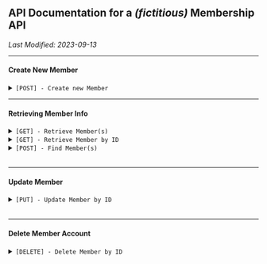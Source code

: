 ## API Documentation for a _(fictitious)_ Membership API

_Last Modified: 2023-09-13_

---

#### Create New Member

<details markdown="1"><summary markdown="span"><code>[POST] - Create new Member</code></summary>

<br />

**Endpoint:** `<base-url>/`

##### Description:

> Create a new Member record in the database. The record will be created with the parameters provided in the request body and assigned an auto-generated unique ID number.

##### Headers

> | name    | type     | data type | description                                                         |
> | ------- | -------- | --------- | ------------------------------------------------------------------- |
> | `token` | required | string    | Bearer token required to use API calls that modify member database. |

##### Query Parameters

> `None`

##### Request Body

> | name    | type     | data type | description            |
> | ------- | -------- | --------- | ---------------------- |
> | `name`  | required | string    | Name of the Member     |
> | `email` | required | string    | Member's email address |
> | `age`   | required | number    | Age of the member      |

##### Responses

> | http code | content-type       | response                                                |
> | --------- | ------------------ | ------------------------------------------------------- |
> | `201`     | `application/json` | `{"message":"Member created successfully","id":<uuid>}` |
> | `400`     | `application/json` | `{"code":"400","message":"Bad Request"}`                |
> | `403`     | `application/json` | `{"code":"403","message":"Forbidden"}`                  |

##### Example cURL

> ```javascript
>  curl -X POST -H "Content-Type: application/json" -H --data input.json "Authorization: Bearer {token}" http://localhost:8080/
> ```

</details>

---

#### Retrieving Member Info

<details markdown="1"><summary markdown="span"><code>[GET] - Retrieve Member(s)</code></summary>

<br />

**Endpoint:** `<base-url>/members`

##### Description:

> Get all of the Members in the database.

##### Query Parameters

> `None`

##### Responses

> | http code | content-type       | response      |
> | --------- | ------------------ | ------------- |
> | `200`     | `application/json` | `JSON Object` |

##### Example cURL

> ```javascript
>  curl -X GET -H "Content-Type: application/json" http://localhost:8080/members
> ```

##### Sample response

> ```javascript
> {
>   members: [
>        {
>            id: <unique uuid>
>            name: <string>
>            age: <number>
>            email: <string>
>        }
>    ]
> }
> ```

</details>

<details markdown="1"><summary markdown="span"><code>[GET] - Retrieve Member by ID</code></summary>

<br />

**Endpoint:** `<base-url>/{id}`

##### Description:

> Get the Member object corresponding to the `id` parameter provided.

##### Headers

> `N/A`

##### Query Parameters

> | name | type     | data type     | description                  |
> | ---- | -------- | ------------- | ---------------------------- |
> | `id` | required | number (uuid) | The member unique identifier |

##### Responses

> | http code | content-type       | response      |
> | --------- | ------------------ | ------------- |
> | `200`     | `application/json` | `JSON Object` |

##### Example cURL

> ```javascript
>  curl -X GET -H "Content-Type: application/json" http://localhost:8080/{id}
> ```

##### Sample response

> ```javascript
> {
>   id: {id}
>   name: <string>
>   age: <number>
>   email: <string>
> }
> ```

</details>

<details markdown="1"><summary markdown="span"><code>[POST] - Find Member(s)</code></summary>

<br />

> **Endpoint:** `<base-url>/{id}`

##### Description:

> Retrieve all Member objects that match the parameters provided in the `Request Body`.

##### Headers

> `N/A`

##### Query Parameters

> `None`

##### Request Body

> `One parameter required`

> | name    | type     | data type     | description                  |
> | ------- | -------- | ------------- | ---------------------------- |
> | `id`    | optional | number (uuid) | The member unique identifier |
> | `name`  | optional | string        | The member's name            |
> | `email` | optional | string        | The member's email address   |

##### Responses

> | http code | content-type       | response                                 |
> | --------- | ------------------ | ---------------------------------------- |
> | `200`     | `application/json` | `JSON Object`                            |
> | `400`     | `application/json` | `{"code":"400","message":"Bad Request"}` |

##### Example cURL

> ```javascript
>  curl -X POST -H "Content-Type: application/json" --data @input.json http://localhost:8080/{id}
> ```

##### Sample response

> ```javascript
> {
>   members: [
>        {
>            id: <unique uuid>
>            name: <string>
>            age: <number>
>            email: <string>
>        },
>        {
>            id: <unique uuid>
>            name: <string>
>            age: <number>
>            email: <string>
>        }
>    ]
> }
> ```

</details>
<br />

---

#### Update Member

<details markdown="1"><summary markdown="span"><code>[PUT] - Update Member by ID</code></summary>

<br />

> **Endpoint:** `<base-url>/{id}`

##### Description

> Update the Member matching the `id` query parameter with the attributes in the `Request Body`.

##### Headers

> | name    | type     | data type | description                                                         |
> | ------- | -------- | --------- | ------------------------------------------------------------------- |
> | `token` | required | string    | Bearer token required to use API calls that modify member database. |

##### Query Parameters

> | name | type     | data type     | description                  |
> | ---- | -------- | ------------- | ---------------------------- |
> | `id` | required | number (uuid) | The member unique identifier |

##### Request Body

> | name    | type     | data type | description                |
> | ------- | -------- | --------- | -------------------------- |
> | `name`  | required | string    | The member's name          |
> | `email` | required | string    | The member's email address |

##### Responses

> | http code | content-type       | response                                                        |
> | --------- | ------------------ | --------------------------------------------------------------- |
> | `200`     | `application/json` | `{"code":"200","message":"Member: {id} updated successfully."}` |
> | `400`     | `application/json` | `{"code":"400","message":"Bad Request"}`                        |
> | `403`     | `application/json` | `{"code":"403","message":"Forbidden"}`                          |

##### Example cURL

> ```javascript
>  curl -X PUT -H "Content-Type: application/json" -H "Authorization: Bearer {token}" --data @input.json http://localhost:8080/{id}
> ```

##### Sample response

> ```javascript
> {
>   members: [
>        {
>            id: <unique uuid>
>            name: <string>
>            age: <number>
>            email: <string>
>        },
>        {
>            id: <unique uuid>
>            name: <string>
>            age: <number>
>            email: <string>
>        }
>    ]
> }
> ```

</details>
<br />

---

#### Delete Member Account

<details markdown="1"><summary markdown="span"><code>[DELETE] - Delete Member by ID</code></summary>

<br />

> **Endpoint:** `<base-url>/{id}`

##### Description

> Delete the Member record corresponding to the `id` provided.

##### Headers

> | name    | type     | data type | description                                                         |
> | ------- | -------- | --------- | ------------------------------------------------------------------- |
> | `token` | required | string    | Bearer token required to use API calls that modify member database. |

##### Query Parameters

> | name | type     | data type     | description                  |
> | ---- | -------- | ------------- | ---------------------------- |
> | `id` | required | number (uuid) | The member unique identifier |

##### Responses

> | http code | content-type       | response                                                         |
> | --------- | ------------------ | ---------------------------------------------------------------- |
> | `200`     | `application/json` | `{"code":"200","message":"Successfully deleted memberID: {id}"}` |
> | `400`     | `application/json` | `{"code":"400","message":"Bad Request"}`                         |
> | `403`     | `application/json` | `{"code":"403","message":"Forbidden"}`                           |

##### Example cURL

> ```javascript
>  curl -X DELETE -H "Content-Type: application/json" -H "Authorization: Bearer {token}" --data @input.json http://localhost:8080/{id}
> ```

</details>
